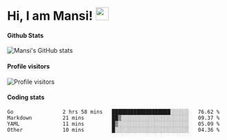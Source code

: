 # Hi, I am Mansi! <img src="https://user-images.githubusercontent.com/1303154/88677602-1635ba80-d120-11ea-84d8-d263ba5fc3c0.gif" width="30px">

#### Github Stats

![Mansi's GitHub stats](https://github-readme-stats.vercel.app/api?username=mansikulkarni96&theme=tokyonight&count_private=true&show_icons=true&hide=contribs)

#### Profile visitors

![Profile visitors](https://visitor-badge.glitch.me/badge?page_id=page.id&left_color=grey&right_color=blue)

#### Coding stats

<!--START_SECTION:waka-->

```text
Go                2 hrs 58 mins   ███████████████████░░░░░░   76.62 %
Markdown          21 mins         ██▒░░░░░░░░░░░░░░░░░░░░░░   09.37 %
YAML              11 mins         █▒░░░░░░░░░░░░░░░░░░░░░░░   05.09 %
Other             10 mins         █░░░░░░░░░░░░░░░░░░░░░░░░   04.36 %
```

<!--END_SECTION:waka-->
